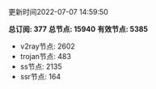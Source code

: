 更新时间2022-07-07 14:59:50

**总订阅: 377**
**总节点: 15940**
**有效节点: 5385**
- v2ray节点: 2602
- trojan节点: 483
- ss节点: 2135
- ssr节点: 164
